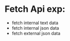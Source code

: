 # Fetch Api exp:
  * fetch internal text data
  * fetch internal json data
  * fetch external json data